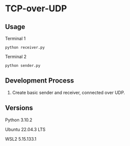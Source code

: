 # TCP-over-UDP



## Usage

Terminal 1
```
python receiver.py
```

Terminal 2
```
python sender.py
```

## Development Process

1. Create basic sender and receiver, connected over UDP.


## Versions

Python 3.10.2

Ubuntu 22.04.3 LTS

WSL2 5.15.133.1
